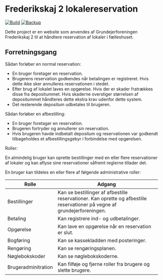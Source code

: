 # Frederikskaj 2 lokalereservation

[![Build](https://github.com/Frederikskaj2/Reservations/workflows/Build/badge.svg)](https://github.com/Frederikskaj2/Reservations/actions?query=workflow%3ABuild)
[![Backup](https://github.com/Frederikskaj2/Reservations/workflows/Backup/badge.svg)](https://github.com/Frederikskaj2/Reservations/actions?query=workflow%3ABackup)

Dette project er en website som anvendes af Grundejerforeningen Frederikskaj 2 til at håndtere reservation af lokaler i fælleshuset.

## Forretningsgang

Sådan forløber en normal reservation:

- En bruger foretager en reservation.
- Brugerens reservation godkendes når betalingen er registreret. Hvis dette ikke sker annulleres reservationen i stedet.
- Efter brug af lokalet laves en opgørelse. Hvis der er skader fratrækkes disse fra depositummet. Hvis skaderne overstiger størrelsen af depositummet håndteres dette ekstra krav udenfor dette system.
- Det resterende depositum udbetales til brugeren.

Sådan forløber en afbestilling:

- En bruger foretager en reservation.
- Brugeren fortryder og annullerer sin reservation.
- Hvis brugeren havde indbetalt depositum og reservationen var godkendt tilbageholdes et afbestillingsgebyr i forbindelse med opgørelsen.

Roller:

En almindelig bruger kan oprette bestillinger med en eller flere reservationer af lokaler og kan aflyse sine reservationer såfremt reglerne tillader det.

En bruger kan tildeles en eller flere af følgende administrative roller:

| Rolle | Adgang |
| - | - | 
| Bestillinger | Kan se bestillinger af afbestille reservationer. Kan oprette og afbestille reservationer på vegne af grundejerforeningen. |
| Betaling | Kan registrere ind- og udbetalinger. |
| Opgørelse | Kan lave en opgørelse når en reservation er slut. |
| Bogføring | Kan se kassekladden med posteringer. |
| Rengøring | Kan se rengøringsplanen. |
| Nøglebokskoder | Kan se nøglebokskoderne. |
| Brugeradminitration | Kan filføje og fjerne roller fra brugere og slette brugere. |
